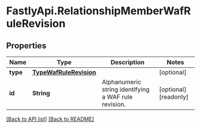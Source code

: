 # FastlyApi.RelationshipMemberWafRuleRevision

## Properties

Name | Type | Description | Notes
------------ | ------------- | ------------- | -------------
**type** | [**TypeWafRuleRevision**](TypeWafRuleRevision.md) |  | [optional] 
**id** | **String** | Alphanumeric string identifying a WAF rule revision. | [optional] [readonly] 



[[Back to API list]](../../README.md#endpoints) [[Back to README]](../../README.md)

